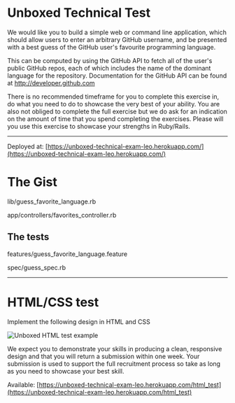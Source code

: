# Unboxed Technical Test

We would like you to build a simple web or command line application, which should allow users to enter an arbitrary GitHub username, and be presented with a best guess of the GitHub user's favourite programming language.

This can be computed by using the GitHub API to fetch all of the user's public GitHub repos, each of which includes the name of the dominant language for the repository.
Documentation for the GitHub API can be found at http://developer.github.com

There is no recommended timeframe for you to complete this exercise in, do what you need to do to showcase the very best of your ability. You are also not obliged to complete the full exercise but we do ask for an indication on the amount of time that you spend completing the exercises. Please will you use this exercise to showcase your strengths in Ruby/Rails.

---

Deployed at: [https://unboxed-technical-exam-leo.herokuapp.com/](https://unboxed-technical-exam-leo.herokuapp.com/)

# The Gist

lib/guess_favorite_language.rb

app/controllers/favorites_controller.rb

## The tests

features/guess_favorite_language.feature

spec/guess_spec.rb

---
# HTML/CSS test

Implement the following design in HTML and CSS

![Unboxed HTML test example](https://github.com/Leo-ajc/unboxed_technical_exam/blob/master/app/assets/images/unboxed_html_test_example.png)

We expect you to demonstrate your skills in producing a clean, responsive design and that you will return a submission within one week. Your submission is used to support the full recruitment process so take as long as you need to showcase your best skill.

Available: [https://unboxed-technical-exam-leo.herokuapp.com/html_test](https://unboxed-technical-exam-leo.herokuapp.com/html_test)

